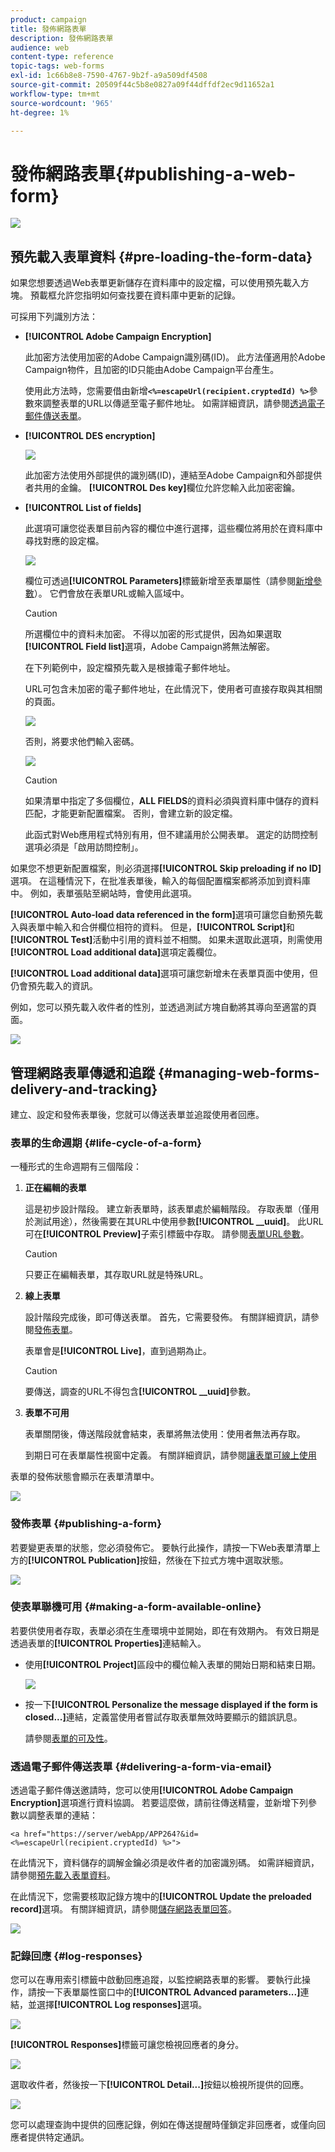 ```yaml
---
product: campaign
title: 發佈網路表單
description: 發佈網路表單
audience: web
content-type: reference
topic-tags: web-forms
exl-id: 1c66b8e8-7590-4767-9b2f-a9a509df4508
source-git-commit: 20509f44c5b8e0827a09f44dffdf2ec9d11652a1
workflow-type: tm+mt
source-wordcount: '965'
ht-degree: 1%

---
```


# 發佈網路表單{#publishing-a-web-form}

![](../../assets/common.svg)

## 預先載入表單資料 {#pre-loading-the-form-data}

如果您想要透過Web表單更新儲存在資料庫中的設定檔，可以使用預先載入方塊。 預載框允許您指明如何查找要在資料庫中更新的記錄。

可採用下列識別方法：

* **[!UICONTROL Adobe Campaign Encryption]**

   此加密方法使用加密的Adobe Campaign識別碼(ID)。 此方法僅適用於Adobe Campaign物件，且加密的ID只能由Adobe Campaign平台產生。

   使用此方法時，您需要借由新增&#x200B;**`<%=escapeUrl(recipient.cryptedId) %>`**&#x200B;參數來調整表單的URL以傳遞至電子郵件地址。 如需詳細資訊，請參閱[透過電子郵件傳送表單](#delivering-a-form-via-email)。

* **[!UICONTROL DES encryption]**

   ![](assets/s_ncs_admin_survey_preload_methods_001.png)

   此加密方法使用外部提供的識別碼(ID)，連結至Adobe Campaign和外部提供者共用的金鑰。 **[!UICONTROL Des key]**&#x200B;欄位允許您輸入此加密密鑰。

* **[!UICONTROL List of fields]**

   此選項可讓您從表單目前內容的欄位中進行選擇，這些欄位將用於在資料庫中尋找對應的設定檔。

   ![](assets/s_ncs_admin_survey_preload_methods_002.png)

   欄位可透過&#x200B;**[!UICONTROL Parameters]**&#x200B;標籤新增至表單屬性（請參閱[新增參數](defining-web-forms-properties.md#adding-parameters)）。 它們會放在表單URL或輸入區域中。

   >[!CAUTION]
   >
   >所選欄位中的資料未加密。 不得以加密的形式提供，因為如果選取&#x200B;**[!UICONTROL Field list]**&#x200B;選項，Adobe Campaign將無法解密。

   在下列範例中，設定檔預先載入是根據電子郵件地址。

   URL可包含未加密的電子郵件地址，在此情況下，使用者可直接存取與其相關的頁面。

   ![](assets/s_ncs_admin_survey_preload_methods_003.png)

   否則，將要求他們輸入密碼。

   ![](assets/s_ncs_admin_survey_preload_methods_004.png)

   >[!CAUTION]
   >
   >如果清單中指定了多個欄位，**ALL FIELDS**&#x200B;的資料必須與資料庫中儲存的資料匹配，才能更新配置檔案。 否則，會建立新的設定檔。
   > 
   >此函式對Web應用程式特別有用，但不建議用於公開表單。 選定的訪問控制選項必須是「啟用訪問控制」。

如果您不想更新配置檔案，則必須選擇&#x200B;**[!UICONTROL Skip preloading if no ID]**&#x200B;選項。 在這種情況下，在批准表單後，輸入的每個配置檔案都將添加到資料庫中。 例如，表單張貼至網站時，會使用此選項。

**[!UICONTROL Auto-load data referenced in the form]**&#x200B;選項可讓您自動預先載入與表單中輸入和合併欄位相符的資料。 但是，**[!UICONTROL Script]**&#x200B;和&#x200B;**[!UICONTROL Test]**&#x200B;活動中引用的資料並不相關。 如果未選取此選項，則需使用&#x200B;**[!UICONTROL Load additional data]**&#x200B;選項定義欄位。

**[!UICONTROL Load additional data]**&#x200B;選項可讓您新增未在表單頁面中使用，但仍會預先載入的資訊。

例如，您可以預先載入收件者的性別，並透過測試方塊自動將其導向至適當的頁面。

![](assets/s_ncs_admin_survey_preload_ex.png)

## 管理網路表單傳遞和追蹤 {#managing-web-forms-delivery-and-tracking}

建立、設定和發佈表單後，您就可以傳送表單並追蹤使用者回應。

### 表單的生命週期 {#life-cycle-of-a-form}

一種形式的生命週期有三個階段：

1. **正在編輯的表單**

   這是初步設計階段。 建立新表單時，該表單處於編輯階段。 存取表單（僅用於測試用途），然後需要在其URL中使用參數&#x200B;**[!UICONTROL __uuid]**。 此URL可在&#x200B;**[!UICONTROL Preview]**&#x200B;子索引標籤中存取。 請參閱[表單URL參數](defining-web-forms-properties.md#form-url-parameters)。

   >[!CAUTION]
   >
   >只要正在編輯表單，其存取URL就是特殊URL。

1. **線上表單**

   設計階段完成後，即可傳送表單。 首先，它需要發佈。 有關詳細資訊，請參閱[發佈表單](#publishing-a-form)。

   表單會是&#x200B;**[!UICONTROL Live]**，直到過期為止。

   >[!CAUTION]
   >
   >要傳送，調查的URL不得包含&#x200B;**[!UICONTROL __uuid]**&#x200B;參數。

1. **表單不可用**

   表單關閉後，傳送階段就會結束，表單將無法使用：使用者無法再存取。

   到期日可在表單屬性視窗中定義。 有關詳細資訊，請參閱[讓表單可線上使用](#making-a-form-available-online)

表單的發佈狀態會顯示在表單清單中。

![](assets/s_ncs_admin_survey_status.png)

### 發佈表單 {#publishing-a-form}

若要變更表單的狀態，您必須發佈它。 要執行此操作，請按一下Web表單清單上方的&#x200B;**[!UICONTROL Publication]**&#x200B;按鈕，然後在下拉式方塊中選取狀態。

![](assets/webapp_publish_webform.png)

### 使表單聯機可用 {#making-a-form-available-online}

若要供使用者存取，表單必須在生產環境中並開始，即在有效期內。 有效日期是透過表單的&#x200B;**[!UICONTROL Properties]**&#x200B;連結輸入。

* 使用&#x200B;**[!UICONTROL Project]**&#x200B;區段中的欄位輸入表單的開始日期和結束日期。

   ![](assets/webapp_availability_date.png)

* 按一下&#x200B;**[!UICONTROL Personalize the message displayed if the form is closed...]**&#x200B;連結，定義當使用者嘗試存取表單無效時要顯示的錯誤訊息。

   請參閱[表單的可及性](defining-web-forms-properties.md#accessibility-of-the-form)。

### 透過電子郵件傳送表單 {#delivering-a-form-via-email}

透過電子郵件傳送邀請時，您可以使用&#x200B;**[!UICONTROL Adobe Campaign Encryption]**&#x200B;選項進行資料協調。 若要這麼做，請前往傳送精靈，並新增下列參數以調整表單的連結：

```
<a href="https://server/webApp/APP264?&id=<%=escapeUrl(recipient.cryptedId) %>">
```

在此情況下，資料儲存的調解金鑰必須是收件者的加密識別碼。 如需詳細資訊，請參閱[預先載入表單資料](#pre-loading-the-form-data)。

在此情況下，您需要核取記錄方塊中的&#x200B;**[!UICONTROL Update the preloaded record]**&#x200B;選項。 有關詳細資訊，請參閱[儲存網路表單回答](web-forms-answers.md#saving-web-forms-answers)。

![](assets/s_ncs_admin_survey_save_box_option.png)

### 記錄回應 {#log-responses}

您可以在專用索引標籤中啟動回應追蹤，以監控網路表單的影響。 要執行此操作，請按一下表單屬性窗口中的&#x200B;**[!UICONTROL Advanced parameters...]**&#x200B;連結，並選擇&#x200B;**[!UICONTROL Log responses]**&#x200B;選項。

![](assets/s_ncs_admin_survey_trace.png)

**[!UICONTROL Responses]**&#x200B;標籤可讓您檢視回應者的身分。

![](assets/s_ncs_admin_survey_trace_tab.png)

選取收件者，然後按一下&#x200B;**[!UICONTROL Detail...]**&#x200B;按鈕以檢視所提供的回應。

![](assets/s_ncs_admin_survey_trace_edit.png)

您可以處理查詢中提供的回應記錄，例如在傳送提醒時僅鎖定非回應者，或僅向回應者提供特定通訊。
